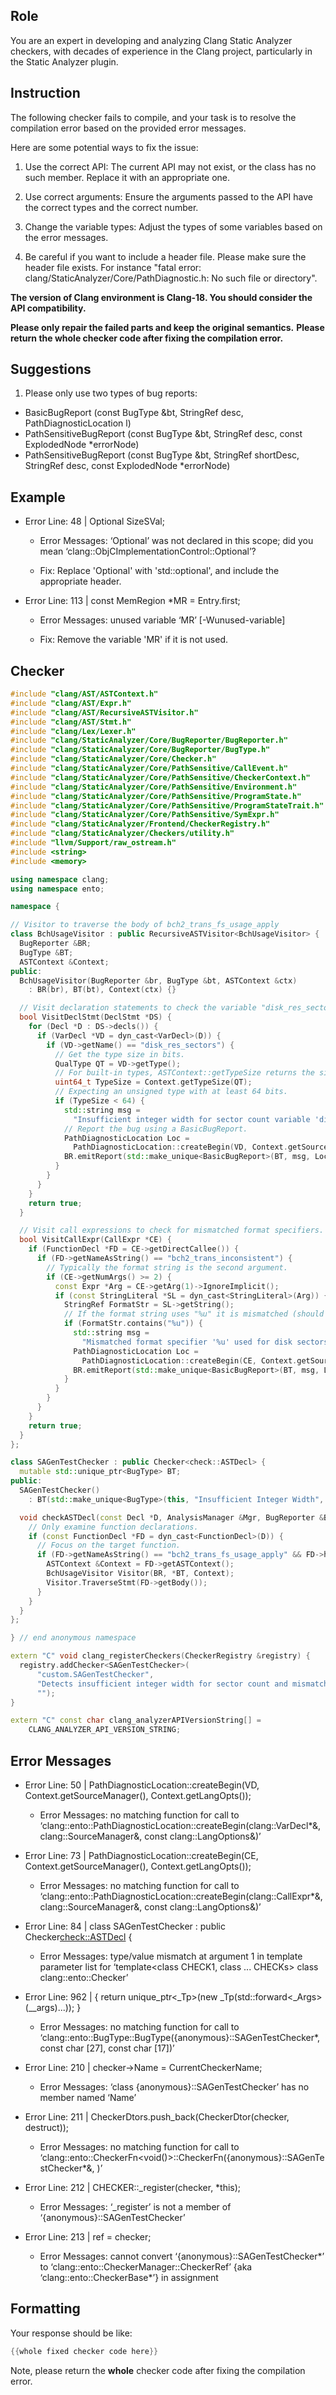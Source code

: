## Role

You are an expert in developing and analyzing Clang Static Analyzer checkers, with decades of experience in the Clang project, particularly in the Static Analyzer plugin.

## Instruction

The following checker fails to compile, and your task is to resolve the compilation error based on the provided error messages.

Here are some potential ways to fix the issue:

1. Use the correct API: The current API may not exist, or the class has no such member. Replace it with an appropriate one.

2. Use correct arguments: Ensure the arguments passed to the API have the correct types and the correct number.

3. Change the variable types: Adjust the types of some variables based on the error messages.

4. Be careful if you want to include a header file. Please make sure the header file exists. For instance "fatal error: clang/StaticAnalyzer/Core/PathDiagnostic.h: No such file or directory".

**The version of Clang environment is Clang-18. You should consider the API compatibility.**

**Please only repair the failed parts and keep the original semantics.**
**Please return the whole checker code after fixing the compilation error.**

## Suggestions

1. Please only use two types of bug reports:
  - BasicBugReport (const BugType &bt, StringRef desc, PathDiagnosticLocation l)
  - PathSensitiveBugReport (const BugType &bt, StringRef desc, const ExplodedNode *errorNode)
  - PathSensitiveBugReport (const BugType &bt, StringRef shortDesc, StringRef desc, const ExplodedNode *errorNode)

## Example

- Error Line: 48 |   Optional<DefinedOrUnknownSVal> SizeSVal; 

  - Error Messages: ‘Optional’ was not declared in this scope; did you mean ‘clang::ObjCImplementationControl::Optional’? 

  - Fix: Replace 'Optional<DefinedOrUnknownSVal>' with 'std::optional<DefinedOrUnknownSVal>', and include the appropriate header. 

- Error Line: 113 |     const MemRegion *MR = Entry.first;

    - Error Messages: unused variable ‘MR’ [-Wunused-variable]

    - Fix: Remove the variable 'MR' if it is not used.

## Checker

```cpp
#include "clang/AST/ASTContext.h"
#include "clang/AST/Expr.h"
#include "clang/AST/RecursiveASTVisitor.h"
#include "clang/AST/Stmt.h"
#include "clang/Lex/Lexer.h"
#include "clang/StaticAnalyzer/Core/BugReporter/BugReporter.h"
#include "clang/StaticAnalyzer/Core/BugReporter/BugType.h"
#include "clang/StaticAnalyzer/Core/Checker.h"
#include "clang/StaticAnalyzer/Core/PathSensitive/CallEvent.h"
#include "clang/StaticAnalyzer/Core/PathSensitive/CheckerContext.h"
#include "clang/StaticAnalyzer/Core/PathSensitive/Environment.h"
#include "clang/StaticAnalyzer/Core/PathSensitive/ProgramState.h"
#include "clang/StaticAnalyzer/Core/PathSensitive/ProgramStateTrait.h"
#include "clang/StaticAnalyzer/Core/PathSensitive/SymExpr.h"
#include "clang/StaticAnalyzer/Frontend/CheckerRegistry.h"
#include "clang/StaticAnalyzer/Checkers/utility.h"
#include "llvm/Support/raw_ostream.h"
#include <string>
#include <memory>

using namespace clang;
using namespace ento;

namespace {

// Visitor to traverse the body of bch2_trans_fs_usage_apply
class BchUsageVisitor : public RecursiveASTVisitor<BchUsageVisitor> {
  BugReporter &BR;
  BugType &BT;
  ASTContext &Context;
public:
  BchUsageVisitor(BugReporter &br, BugType &bt, ASTContext &ctx)
    : BR(br), BT(bt), Context(ctx) {}

  // Visit declaration statements to check the variable "disk_res_sectors"
  bool VisitDeclStmt(DeclStmt *DS) {
    for (Decl *D : DS->decls()) {
      if (VarDecl *VD = dyn_cast<VarDecl>(D)) {
        if (VD->getName() == "disk_res_sectors") {
          // Get the type size in bits.
          QualType QT = VD->getType();
          // For built-in types, ASTContext::getTypeSize returns the size in bits.
          uint64_t TypeSize = Context.getTypeSize(QT);
          // Expecting an unsigned type with at least 64 bits.
          if (TypeSize < 64) {
            std::string msg =
              "Insufficient integer width for sector count variable 'disk_res_sectors'";
            // Report the bug using a BasicBugReport.
            PathDiagnosticLocation Loc =
              PathDiagnosticLocation::createBegin(VD, Context.getSourceManager(), Context.getLangOpts());
            BR.emitReport(std::make_unique<BasicBugReport>(BT, msg, Loc));
          }
        }
      }
    }
    return true;
  }

  // Visit call expressions to check for mismatched format specifiers.
  bool VisitCallExpr(CallExpr *CE) {
    if (FunctionDecl *FD = CE->getDirectCallee()) {
      if (FD->getNameAsString() == "bch2_trans_inconsistent") {
        // Typically the format string is the second argument.
        if (CE->getNumArgs() >= 2) {
          const Expr *Arg = CE->getArg(1)->IgnoreImplicit();
          if (const StringLiteral *SL = dyn_cast<StringLiteral>(Arg)) {
            StringRef FormatStr = SL->getString();
            // If the format string uses "%u" it is mismatched (should be %llu).
            if (FormatStr.contains("%u")) {
              std::string msg =
                "Mismatched format specifier '%u' used for disk sectors; expected '%llu'";
              PathDiagnosticLocation Loc =
                PathDiagnosticLocation::createBegin(CE, Context.getSourceManager(), Context.getLangOpts());
              BR.emitReport(std::make_unique<BasicBugReport>(BT, msg, Loc));
            }
          }
        }
      }
    }
    return true;
  }
};

class SAGenTestChecker : public Checker<check::ASTDecl> {
  mutable std::unique_ptr<BugType> BT;
public:
  SAGenTestChecker()
    : BT(std::make_unique<BugType>(this, "Insufficient Integer Width", "Integer Overflow")) {}

  void checkASTDecl(const Decl *D, AnalysisManager &Mgr, BugReporter &BR) const {
    // Only examine function declarations.
    if (const FunctionDecl *FD = dyn_cast<FunctionDecl>(D)) {
      // Focus on the target function.
      if (FD->getNameAsString() == "bch2_trans_fs_usage_apply" && FD->hasBody()) {
        ASTContext &Context = FD->getASTContext();
        BchUsageVisitor Visitor(BR, *BT, Context);
        Visitor.TraverseStmt(FD->getBody());
      }
    }
  }
};

} // end anonymous namespace

extern "C" void clang_registerCheckers(CheckerRegistry &registry) {
  registry.addChecker<SAGenTestChecker>(
      "custom.SAGenTestChecker",
      "Detects insufficient integer width for sector count and mismatched format specifiers",
      "");
}

extern "C" const char clang_analyzerAPIVersionString[] =
    CLANG_ANALYZER_API_VERSION_STRING;

```

## Error Messages 

- Error Line: 50 |               PathDiagnosticLocation::createBegin(VD, Context.getSourceManager(), Context.getLangOpts());

	- Error Messages: no matching function for call to ‘clang::ento::PathDiagnosticLocation::createBegin(clang::VarDecl*&, clang::SourceManager&, const clang::LangOptions&)’

- Error Line: 73 |                 PathDiagnosticLocation::createBegin(CE, Context.getSourceManager(), Context.getLangOpts());

	- Error Messages: no matching function for call to ‘clang::ento::PathDiagnosticLocation::createBegin(clang::CallExpr*&, clang::SourceManager&, const clang::LangOptions&)’

- Error Line: 84 | class SAGenTestChecker : public Checker<check::ASTDecl> {

	- Error Messages: type/value mismatch at argument 1 in template parameter list for ‘template<class CHECK1, class ... CHECKs> class clang::ento::Checker’

- Error Line: 962 |     { return unique_ptr<_Tp>(new _Tp(std::forward<_Args>(__args)...)); }

	- Error Messages: no matching function for call to ‘clang::ento::BugType::BugType({anonymous}::SAGenTestChecker*, const char [27], const char [17])’

- Error Line: 210 |     checker->Name = CurrentCheckerName;

	- Error Messages: ‘class {anonymous}::SAGenTestChecker’ has no member named ‘Name’

- Error Line: 211 |     CheckerDtors.push_back(CheckerDtor(checker, destruct<CHECKER>));

	- Error Messages: no matching function for call to ‘clang::ento::CheckerFn<void()>::CheckerFn({anonymous}::SAGenTestChecker*&, <unresolved overloaded function type>)’

- Error Line: 212 |     CHECKER::_register(checker, *this);

	- Error Messages: ‘_register’ is not a member of ‘{anonymous}::SAGenTestChecker’

- Error Line: 213 |     ref = checker;

	- Error Messages: cannot convert ‘{anonymous}::SAGenTestChecker*’ to ‘clang::ento::CheckerManager::CheckerRef’ {aka ‘clang::ento::CheckerBase*’} in assignment



## Formatting 

Your response should be like: 

```cpp
{{whole fixed checker code here}}
```

Note, please return the **whole** checker code after fixing the compilation error.